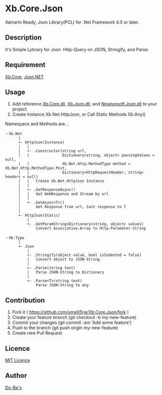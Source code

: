 Xb.Core.Json
====

Xamarin Ready, Json Library(PCL) for .Net Framework 4.5 or later.

## Description
It's Simple Lybrary for Json. Http-Query on JSON, Stringify, and Parse.

## Requirement
[Xb.Core](https://github.com/ume05rw/Xb.Core), 
[Json.NET](http://www.newtonsoft.com/json)

## Usage
1. Add reference [Xb.Core.dll](https://github.com/ume05rw/Xb.Core.Json/blob/master/binary/Xb.Core.dll), [Xb.Json.dll](https://github.com/ume05rw/Xb.Core.Json/blob/master/binary/Xb.Json.dll), and [Newtonsoft.Json.dll](https://github.com/ume05rw/Xb.Core.Json/blob/master/binary/Newtonsoft.Json.dll) to your project.
2. Create Instance Xb.Net.HttpJson, or Call Static Methods Xb.Any()

Namespace and Methods are...

    ・Xb.Net
          |
          +- HttpJson(Instance)
          |   |
          |   +- .Constructor(string url,
          |   |               Dictionary<string, object> passingValues = null,
          |   |               Xb.Net.Http.MethodType method = Xb.Net.Http.MethodType.Post,
          |   |               Dictionary<HttpRequestHeader, string> headers = null)
          |   |   Create Xb.Net.HttpJson Instance
          |   |
          |   +- .GetResponseAsync()
          |   |   Get WebResponse and Stream by url
          |   |
          |   +- .GetAsync<T>()
          |       Get Response from url, Cast response to T
          |
          +- HttpJson(Static)
              |
              +- .GetParamString(Dictionary<string, object> values)
                  Convert Associative-Array to Http-Parameter-String
    
    ・Xb.Type
          |
          +- Json
              |
              +- .Stringify(object value, bool isIndented = false)
              |   Convert object to JSON-String
              |
              +- .Parse(string text)
              |   Parse JSON-String to Dictionary
              |
              +- .Parse<T>(string text)
                  Parse JSON-String to any


## Contribution
1. Fork it ( https://github.com/ume05rw/Xb.Core.Json/fork )
2. Create your feature branch (git checkout -b my-new-feature)
3. Commit your changes (git commit -am 'Add some feature')
4. Push to the branch (git push origin my-new-feature)
5. Create new Pull Request


## Licence

[MIT Licence](https://github.com/ume05rw/Xb.Core.Json/blob/master/LICENSE)

## Author

[Do-Be's](http://dobes.jp)
